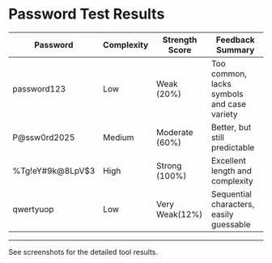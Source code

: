 # Password Test Results

| Password              | Complexity | Strength Score | Feedback Summary                            |
|-----------------------|------------|----------------|---------------------------------------------|
| password123           | Low        | Weak (20%)     | Too common, lacks symbols and case variety  |
| P@ssw0rd2025          | Medium     | Moderate (60%) | Better, but still predictable               |
| %Tg!eY#9k@8LpV$3      | High       | Strong (100%)  | Excellent length and complexity             |
| qwertyuop             | Low        | Very Weak(12%) | Sequential characters, easily guessable     |
---

See screenshots for the detailed tool results.
